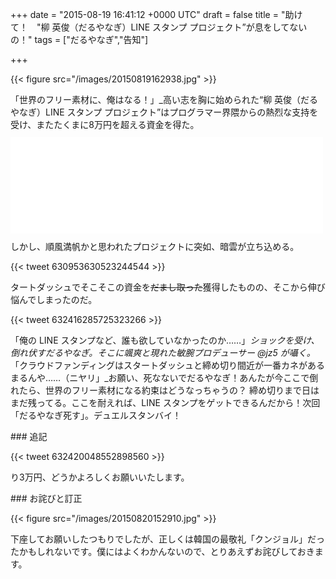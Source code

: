 
+++
date = "2015-08-19 16:41:12 +0000 UTC"
draft = false
title = "助けて！　&quot;柳 英俊（だるやなぎ）LINE スタンプ プロジェクト”が息をしてないの！"
tags = ["だるやなぎ","告知"]

+++


{{< figure src="/images/20150819162938.jpg"  >}}

「世界のフリー素材に、俺はなる！」_高い志を胸に始められた“柳 英俊（だるやなぎ）LINE スタンプ プロジェクト”はプログラマー界隈からの熱烈な支持を受け、またたくまに8万円を超える資金を得た。<iframe src="//hatenablog-parts.com/embed?url=https%3A%2F%2Fmotion-gallery.net%2Fprojects%2Fdaruyanagi" title="柳 英俊（だるやなぎ）LINE スタンプ プロジェクト" class="embed-card embed-webcard" scrolling="no" frameborder="0" style="display: block; width: 100%; height: 155px; max-width: 500px; margin: 10px 0px;"><a href="https://motion-gallery.net/projects/daruyanagi">柳 英俊（だるやなぎ）LINE スタンプ プロジェクト</a></iframe>しかし、順風満帆かと思われたプロジェクトに突如、暗雲が立ち込める。

{{< tweet 630953630523244544 >}}

タートダッシュでそこそこの資金を<s>だまし取った</s>獲得したものの、そこから伸び悩んでしまったのだ。

{{< tweet 632416285725323266 >}}

「俺の LINE スタンプなど、誰も欲していなかったのか……」_ショックを受け、倒れ伏すだるやなぎ。そこに颯爽と現れた敏腕プロデューサー  @jz5 が囁く。_「クラウドファンディングはスタートダッシュと締め切り間近が一番カネがあるまるんや……（ニヤリ」_お願い、死なないでだるやなぎ！あんたが今ここで倒れたら、世界のフリー素材になる約束はどうなっちゃうの？ 締め切りまで日はまだ残ってる。ここを耐えれば、LINE スタンプをゲットできるんだから！次回「だるやなぎ死す」。デュエルスタンバイ！

<div class="section">
    ### 追記
    

{{< tweet 632420048552898560 >}}

り3万円、どうかよろしくお願いいたします。

</div>
<div class="section">
    ### お詫びと訂正
    

{{< figure src="/images/20150820152910.jpg"  >}}

下座してお願いしたつもりでしたが、正しくは韓国の最敬礼「クンジョル」だったかもしれないです。僕にはよくわかんないので、とりあえずお詫びしておきます。

</div>

